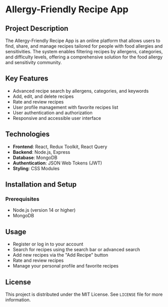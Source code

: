 # Allergy-Friendly Recipe App

## Project Description
The Allergy-Friendly Recipe App is an online platform that allows users to find, share, and manage recipes tailored for people with food allergies and sensitivities. The system enables filtering recipes by allergens, categories, and difficulty levels, offering a comprehensive solution for the food allergy and sensitivity community.

## Key Features
- Advanced recipe search by allergens, categories, and keywords
- Add, edit, and delete recipes
- Rate and review recipes
- User profile management with favorite recipes list
- User authentication and authorization
- Responsive and accessible user interface

## Technologies
- **Frontend**: React, Redux Toolkit, React Query
- **Backend**: Node.js, Express
- **Database**: MongoDB
- **Authentication**: JSON Web Tokens (JWT)
- **Styling**: CSS Modules

## Installation and Setup

### Prerequisites
- Node.js (version 14 or higher)
- MongoDB
<!-- 
### Installation Steps

1. Clone the repository:
   ```
   git clone https://github.com/your-username/allergy-friendly-recipes.git
   cd allergy-friendly-recipes
   ```

2. Install dependencies for both client and server:
   ```
   cd client && npm install
   cd ../server && npm install
   ```

3. Set up environment variables:
   Create a `.env` file in the server directory and set the following variables:
   ```
   PORT=5000
   MONGO_URI=your_mongodb_connection_string
   JWT_SECRET=your_jwt_secret
   ```

4. Run the server:
   ```
   cd server && npm start
   ```

5. Run the client:
   ```
   cd client && npm start
   ```

6. Open your browser and navigate to `http://localhost:3000` -->

## Usage
- Register or log in to your account
- Search for recipes using the search bar or advanced search
- Add new recipes via the "Add Recipe" button
- Rate and review recipes
- Manage your personal profile and favorite recipes

<!-- ## Contributing
We appreciate all contributions to the project. If you'd like to contribute:
1. Fork the repository
2. Create your feature branch (`git checkout -b feature/AmazingFeature`)
3. Commit your changes (`git commit -m 'Add some AmazingFeature'`)
4. Push to the branch (`git push origin feature/AmazingFeature`)
5. Open a Pull Request -->

## License
This project is distributed under the MIT License. See `LICENSE` file for more information.

<!-- ## Contact
Developer Name - [your.email@example.com](mailto:your.email@example.com)

Project Link: [https://github.com/your-username/allergy-friendly-recipes](https://github.com/your-username/allergy-friendly-recipes) -->